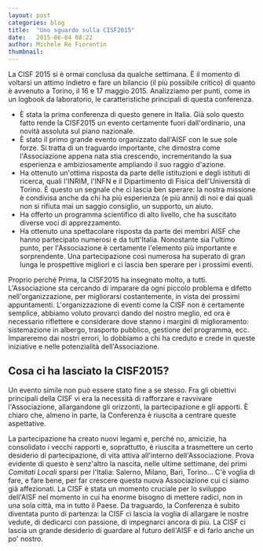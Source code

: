 ```yaml
---
layout: post
categories: blog
title:  "Uno sguardo sulla CISF2015"
date:   2015-06-04 08:22
author: Michele Re Fiorentin
thumbnail: 
---
```


La CISF 2015 si è ormai conclusa da qualche settimana. È il momento di voltarsi un attimo indietro e fare un bilancio (il più possibile critico) di quanto è avvenuto a Torino, il 16 e 17 maggio 2015.
Analizziamo per punti, come in un logbook da laboratorio, le caratteristiche principali di questa conferenza.

* È stata la prima conferenza di questo genere in Italia. Già solo questo fatto rende la CISF2015 un evento certamente fuori dall'ordinario, una novità assoluta sul piano nazionale. 
* È stato il primo grande evento organizzato dall'AISF con le sue sole forze. Si tratta di un traguardo importante, che dimostra come l'Associazione appena nata stia crescendo, incrementando la sua esperienza e ambiziosamente ampliando il suo raggio d'azione.
* Ha ottenuto un'ottima risposta da parte delle istituzioni e degli istituti di ricerca, quali l'INRIM, l'INFN e il Dipartimento di Fisica dell'Università di Torino. È questo un segnale che ci lascia ben sperare: la nostra missione è condivisa anche da chi ha più esperienza (e più anni) di noi e dai quali non si rifiuta mai un saggio consiglio, un supporto, un aiuto.
* Ha offerto un programma scientifico di alto livello, che ha suscitato diverse voci di apprezzamento.
* Ha ottenuto una spettacolare risposta da parte dei membri AISF che hanno partecipato numerosi e da tutt'Italia. Nonostante sia l'ultimo punto, per l'Associazione è certamente l'elemento più importante e sorprendente. Una partecipazione così numerosa ha superato di gran lunga le prospettive migliori e ci lascia ben sperare per i prossimi eventi.

Proprio perché Prima, la CISF2015 ha insegnato molto, a tutti. L'Associazione sta cercando di imparare da ogni piccolo problema e difetto nell'organizzazione, per migliorarsi costantemente, in vista dei prossimi appuntamenti. L'organizzazione di eventi come la CISF non è certamente semplice, abbiamo voluto provarci dando del nostro meglio, ed ora è necessario riflettere e considerare dove stanno i margini di miglioramento: sistemazione in albergo, trasporto pubblico, gestione del programma, ecc.
Impareremo dai nostri errori, lo dobbiamo a chi ha creduto e crede in queste iniziative e nelle potenzialità dell'Associazione.

##  Cosa ci ha lasciato la CISF2015?

Un evento simile non può essere stato fine a se stesso. Fra gli obiettivi principali della CISF vi era la necessità di rafforzare e ravvivare l'Associazione, allargandone gli orizzonti, la partecipazione e gli apporti. È chiaro che, almeno in parte, la Conferenza è riuscita a centrare queste aspettative.

La partecipazione ha creato nuovi legami e, perché no, amicizie, ha consolidato i vecchi rapporti e, soprattutto, è riuscita a trasmettere un certo desiderio di partecipazione, di vita attiva all'interno dell'Associazione. Prova evidente di questo è senz'altro la nascita, nelle ultime settimane, dei primi _Comitati Locali_ sparsi per l'Italia: Salerno, Milano, Bari, Torino... C'è voglia di fare, e fare bene, per far crescere questa nuova Associazione cui ci siamo già affezionati. La CISF è stata un momento cruciale per lo sviluppo dell'AISF nel momento in cui ha enorme bisogno di mettere radici, non in una sola città, ma in tutto il Paese. Da traguardo, la Conferenza è subito diventata punto di partenza: la CISF ci lascia la voglia di allargare le nostre vedute, di dedicarci con passione, di impegnarci ancora di più. La CISF ci lascia un grande desiderio di guardare al futuro dell'AISF e di farlo anche un po' nostro.
